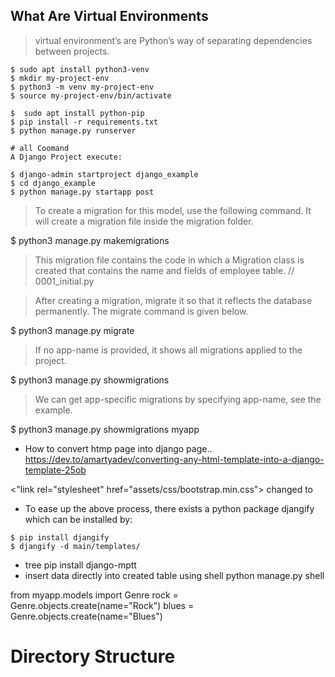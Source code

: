## What Are Virtual Environments
> virtual environment’s are Python’s way of separating dependencies between projects.
```
$ sudo apt install python3-venv
$ mkdir my-project-env
$ python3 -m venv my-project-env
$ source my-project-env/bin/activate

$  sudo apt install python-pip
$ pip install -r requirements.txt
$ python manage.py runserver

# all Coomand
A Django Project execute: 

$ django-admin startproject django_example
$ cd django_example
$ python manage.py startapp post
```
> To create a migration for this model, use the following command. It will create a migration file inside the migration folder.

$ python3 manage.py makemigrations  

> This migration file contains the code in which a Migration class is created that contains the name and fields of employee table.
// 0001_initial.py

> After creating a migration, migrate it so that it reflects the database permanently. The migrate command is given below.

$ python3 manage.py migrate  

> If no app-name is provided, it shows all migrations applied to the project.

$ python3 manage.py showmigrations  

> We can get app-specific migrations by specifying app-name, see the example.

$ python3 manage.py showmigrations myapp  




* How to convert htmp page into django page..
https://dev.to/amartyadev/converting-any-html-template-into-a-django-template-25ob

<"link rel="stylesheet" href="assets/css/bootstrap.min.css">
changed to 
<link rel="stylesheet" href="{% static 'assets/css/bootstrap.min.css' %}">

* To ease up the above process, there exists a python package djangify which can be installed by: 
```
$ pip install djangify
$ djangify -d main/templates/
```
* tree
pip install django-mptt
* insert data directly into created table using shell
python manage.py shell

from myapp.models import Genre
rock = Genre.objects.create(name="Rock")
blues = Genre.objects.create(name="Blues")

# Directory Structure

```

